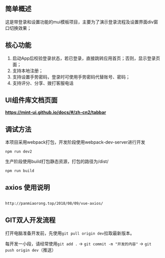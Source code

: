 ## 简单概述
这是带登录和设置功能的mui模板项目，主要为了演示登录流程及设置界面div窗口切换效果；

## 核心功能
1. 启动App后校验登录状态，若已登录，直接跳转应用首页；否则，显示登录页面；
2. 支持本地注册；
3. 支持设置手势密码，登录时可使用手势密码代替账号、密码；
4. 支持评分、分享、拨打客服电话

## UI组件库文档页面

**https://mint-ui.github.io/docs/#/zh-cn2/tabbar**

## 调试方法

本项目采用webpack打包，开发阶段使用webpack-dev-server进行开发

```
npm run dev2
```

生产阶段使用build打包静态资源，打包的路径为/dist/

```
npm run build
```

## axios 使用说明

``` html

http://panmiaorong.top/2018/08/09/vue-axios/

```

## GIT双人开发流程

打开电脑准备开发前，先使用`git pull origin dev`拉取最新版本。

每开发一小段，请经常使用`git add .` -> `git commit -m "开发的内容"` -> `git push origin dev`（推送）